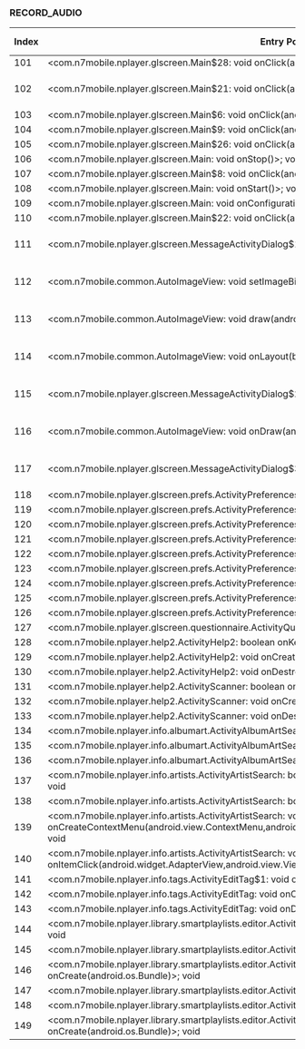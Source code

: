 ### RECORD_AUDIO
| Index | Entry Point & APIs | Screen shot | Resource id | Label |
| ------------- | ------------- | ------------- |-------------|-------------|
| 101 | <com.n7mobile.nplayer.glscreen.Main$28: void onClick(android.view.View)>; void <init> | ![](D:\COSMOS\output\py\Play_win8\Music_Audio\com.n7mobile.nplayer\com.n7mobile.nplayer.glscreen.Main.png) |  | |
| 102 | <com.n7mobile.nplayer.glscreen.Main$21: void onClick(android.view.View)>; void <init> | ![](D:\COSMOS\output\py\Play_win8\Music_Audio\com.n7mobile.nplayer\com.n7mobile.nplayer.glscreen.Main.png) | {'2131099656': <sensitive_component.SensitiveComponent.SensitiveView object at 0x000001AB49FE03C8>} | |
| 103 | <com.n7mobile.nplayer.glscreen.Main$6: void onClick(android.view.View)>; void <init> | ![](D:\COSMOS\output\py\Play_win8\Music_Audio\com.n7mobile.nplayer\com.n7mobile.nplayer.glscreen.Main.png) |  | |
| 104 | <com.n7mobile.nplayer.glscreen.Main$9: void onClick(android.view.View)>; void <init> | ![](D:\COSMOS\output\py\Play_win8\Music_Audio\com.n7mobile.nplayer\com.n7mobile.nplayer.glscreen.Main.png) |  | |
| 105 | <com.n7mobile.nplayer.glscreen.Main$26: void onClick(android.view.View)>; void <init> | ![](D:\COSMOS\output\py\Play_win8\Music_Audio\com.n7mobile.nplayer\com.n7mobile.nplayer.glscreen.Main.png) |  | |
| 106 | <com.n7mobile.nplayer.glscreen.Main: void onStop()>; void <init> | ![](D:\COSMOS\output\py\Play_win8\Music_Audio\com.n7mobile.nplayer\com.n7mobile.nplayer.glscreen.Main.png) |  | |
| 107 | <com.n7mobile.nplayer.glscreen.Main$8: void onClick(android.view.View)>; void <init> | ![](D:\COSMOS\output\py\Play_win8\Music_Audio\com.n7mobile.nplayer\com.n7mobile.nplayer.glscreen.Main.png) |  | |
| 108 | <com.n7mobile.nplayer.glscreen.Main: void onStart()>; void <init> | ![](D:\COSMOS\output\py\Play_win8\Music_Audio\com.n7mobile.nplayer\com.n7mobile.nplayer.glscreen.Main.png) |  | |
| 109 | <com.n7mobile.nplayer.glscreen.Main: void onConfigurationChanged(android.content.res.Configuration)>; void <init> | ![](D:\COSMOS\output\py\Play_win8\Music_Audio\com.n7mobile.nplayer\com.n7mobile.nplayer.glscreen.Main.png) |  | |
| 110 | <com.n7mobile.nplayer.glscreen.Main$22: void onClick(android.view.View)>; void <init> | ![](D:\COSMOS\output\py\Play_win8\Music_Audio\com.n7mobile.nplayer\com.n7mobile.nplayer.glscreen.Main.png) |  | |
| 111 | <com.n7mobile.nplayer.glscreen.MessageActivityDialog$1: void onClick(android.view.View)>; void <init> | ![](D:\COSMOS\output\py\Play_win8\Music_Audio\com.n7mobile.nplayer\com.n7mobile.nplayer.glscreen.MessageActivityDialog.png) | {'2131100112': <sensitive_component.SensitiveComponent.SensitiveView object at 0x000001AB4A41B898>} | |
| 112 | <com.n7mobile.common.AutoImageView: void setImageBitmap(android.graphics.Bitmap)>; void <init> | ![](D:\COSMOS\output\py\Play_win8\Music_Audio\com.n7mobile.nplayer\com.n7mobile.nplayer.glscreen.MessageActivityDialog.png) | {'2131100112': <sensitive_component.SensitiveComponent.SensitiveView object at 0x000001AB49FDEC18>} | |
| 113 | <com.n7mobile.common.AutoImageView: void draw(android.graphics.Canvas)>; void <init> | ![](D:\COSMOS\output\py\Play_win8\Music_Audio\com.n7mobile.nplayer\com.n7mobile.nplayer.glscreen.MessageActivityDialog.png) | {'2131100112': <sensitive_component.SensitiveComponent.SensitiveView object at 0x000001AB49FDE5F8>} | |
| 114 | <com.n7mobile.common.AutoImageView: void onLayout(boolean,int,int,int,int)>; void <init> | ![](D:\COSMOS\output\py\Play_win8\Music_Audio\com.n7mobile.nplayer\com.n7mobile.nplayer.glscreen.MessageActivityDialog.png) | {'2131100112': <sensitive_component.SensitiveComponent.SensitiveView object at 0x000001AB49FDE208>} | |
| 115 | <com.n7mobile.nplayer.glscreen.MessageActivityDialog$2: void onClick(android.view.View)>; void <init> | ![](D:\COSMOS\output\py\Play_win8\Music_Audio\com.n7mobile.nplayer\com.n7mobile.nplayer.glscreen.MessageActivityDialog.png) | {'2131100096': <sensitive_component.SensitiveComponent.SensitiveView object at 0x000001AB49FDE978>} | |
| 116 | <com.n7mobile.common.AutoImageView: void onDraw(android.graphics.Canvas)>; void <init> | ![](D:\COSMOS\output\py\Play_win8\Music_Audio\com.n7mobile.nplayer\com.n7mobile.nplayer.glscreen.MessageActivityDialog.png) | {'2131100112': <sensitive_component.SensitiveComponent.SensitiveView object at 0x000001AB4A08BCF8>} | |
| 117 | <com.n7mobile.nplayer.glscreen.MessageActivityDialog$3: void onClick(android.view.View)>; void <init> | ![](D:\COSMOS\output\py\Play_win8\Music_Audio\com.n7mobile.nplayer\com.n7mobile.nplayer.glscreen.MessageActivityDialog.png) | {'2131100113': <sensitive_component.SensitiveComponent.SensitiveView object at 0x000001AB4A08B3C8>} | |
| 118 | <com.n7mobile.nplayer.glscreen.prefs.ActivityPreferencesAbout: void onCreate(android.os.Bundle)>; void <init> | ![](D:\COSMOS\output\py\Play_win8\Music_Audio\com.n7mobile.nplayer\com.n7mobile.nplayer.glscreen.prefs.ActivityPreferencesAbout.png) |  | |
| 119 | <com.n7mobile.nplayer.glscreen.prefs.ActivityPreferencesAlbumarts: void onCreate(android.os.Bundle)>; void <init> | ![](D:\COSMOS\output\py\Play_win8\Music_Audio\com.n7mobile.nplayer\com.n7mobile.nplayer.glscreen.prefs.ActivityPreferencesAlbumarts.png) |  | |
| 120 | <com.n7mobile.nplayer.glscreen.prefs.ActivityPreferencesHeadset: void onCreate(android.os.Bundle)>; void <init> | ![](D:\COSMOS\output\py\Play_win8\Music_Audio\com.n7mobile.nplayer\com.n7mobile.nplayer.glscreen.prefs.ActivityPreferencesHeadset.png) |  | |
| 121 | <com.n7mobile.nplayer.glscreen.prefs.ActivityPreferencesInterface: void onCreate(android.os.Bundle)>; void <init> | ![](D:\COSMOS\output\py\Play_win8\Music_Audio\com.n7mobile.nplayer\com.n7mobile.nplayer.glscreen.prefs.ActivityPreferencesInterface.png) |  | |
| 122 | <com.n7mobile.nplayer.glscreen.prefs.ActivityPreferencesLibrary: void onCreate(android.os.Bundle)>; void <init> | ![](D:\COSMOS\output\py\Play_win8\Music_Audio\com.n7mobile.nplayer\com.n7mobile.nplayer.glscreen.prefs.ActivityPreferencesLibrary.png) |  | |
| 123 | <com.n7mobile.nplayer.glscreen.prefs.ActivityPreferencesLibrary: void onDestroy()>; void <init> | ![](D:\COSMOS\output\py\Play_win8\Music_Audio\com.n7mobile.nplayer\com.n7mobile.nplayer.glscreen.prefs.ActivityPreferencesLibrary.png) |  | |
| 124 | <com.n7mobile.nplayer.glscreen.prefs.ActivityPreferencesLockScreen: void onCreate(android.os.Bundle)>; void <init> | ![](D:\COSMOS\output\py\Play_win8\Music_Audio\com.n7mobile.nplayer\com.n7mobile.nplayer.glscreen.prefs.ActivityPreferencesLockScreen.png) |  | |
| 125 | <com.n7mobile.nplayer.glscreen.prefs.ActivityPreferencesMain: void onCreate(android.os.Bundle)>; void <init> | ![](D:\COSMOS\output\py\Play_win8\Music_Audio\com.n7mobile.nplayer\com.n7mobile.nplayer.glscreen.prefs.ActivityPreferencesMain.png) |  | |
| 126 | <com.n7mobile.nplayer.glscreen.prefs.ActivityPreferencesPlayback: void onCreate(android.os.Bundle)>; void <init> | ![](D:\COSMOS\output\py\Play_win8\Music_Audio\com.n7mobile.nplayer\com.n7mobile.nplayer.glscreen.prefs.ActivityPreferencesPlayback.png) |  | |
| 127 | <com.n7mobile.nplayer.glscreen.questionnaire.ActivityQuestionnaire: void onCreate(android.os.Bundle)>; void <init> | ![](D:\COSMOS\output\py\Play_win8\Music_Audio\com.n7mobile.nplayer\com.n7mobile.nplayer.glscreen.questionnaire.ActivityQuestionnaire.png) |  | |
| 128 | <com.n7mobile.nplayer.help2.ActivityHelp2: boolean onKeyDown(int,android.view.KeyEvent)>; void <init> | ![](D:\COSMOS\output\py\Play_win8\Music_Audio\com.n7mobile.nplayer\com.n7mobile.nplayer.help2.ActivityHelp2.png) |  | |
| 129 | <com.n7mobile.nplayer.help2.ActivityHelp2: void onCreate(android.os.Bundle)>; void <init> | ![](D:\COSMOS\output\py\Play_win8\Music_Audio\com.n7mobile.nplayer\com.n7mobile.nplayer.help2.ActivityHelp2.png) |  | |
| 130 | <com.n7mobile.nplayer.help2.ActivityHelp2: void onDestroy()>; void <init> | ![](D:\COSMOS\output\py\Play_win8\Music_Audio\com.n7mobile.nplayer\com.n7mobile.nplayer.help2.ActivityHelp2.png) |  | |
| 131 | <com.n7mobile.nplayer.help2.ActivityScanner: boolean onKeyDown(int,android.view.KeyEvent)>; void <init> | ![](D:\COSMOS\output\py\Play_win8\Music_Audio\com.n7mobile.nplayer\com.n7mobile.nplayer.help2.ActivityScanner.png) |  | |
| 132 | <com.n7mobile.nplayer.help2.ActivityScanner: void onCreate(android.os.Bundle)>; void <init> | ![](D:\COSMOS\output\py\Play_win8\Music_Audio\com.n7mobile.nplayer\com.n7mobile.nplayer.help2.ActivityScanner.png) |  | |
| 133 | <com.n7mobile.nplayer.help2.ActivityScanner: void onDestroy()>; void <init> | ![](D:\COSMOS\output\py\Play_win8\Music_Audio\com.n7mobile.nplayer\com.n7mobile.nplayer.help2.ActivityScanner.png) |  | |
| 134 | <com.n7mobile.nplayer.info.albumart.ActivityAlbumArtSearch2$7: void onClick(android.view.View)>; void <init> | ![](D:\COSMOS\output\py\Play_win8\Music_Audio\com.n7mobile.nplayer\com.n7mobile.nplayer.info.albumart.ActivityAlbumArtSearch2.png) |  | |
| 135 | <com.n7mobile.nplayer.info.albumart.ActivityAlbumArtSearch2: void onResume()>; void <init> | ![](D:\COSMOS\output\py\Play_win8\Music_Audio\com.n7mobile.nplayer\com.n7mobile.nplayer.info.albumart.ActivityAlbumArtSearch2.png) |  | |
| 136 | <com.n7mobile.nplayer.info.albumart.ActivityAlbumArtSearch2: void onPause()>; void <init> | ![](D:\COSMOS\output\py\Play_win8\Music_Audio\com.n7mobile.nplayer\com.n7mobile.nplayer.info.albumart.ActivityAlbumArtSearch2.png) |  | |
| 137 | <com.n7mobile.nplayer.info.artists.ActivityArtistSearch: boolean onContextItemSelected(android.view.MenuItem)>; void <init> | ![](D:\COSMOS\output\py\Play_win8\Music_Audio\com.n7mobile.nplayer\com.n7mobile.nplayer.info.artists.ActivityArtistSearch.png) |  | |
| 138 | <com.n7mobile.nplayer.info.artists.ActivityArtistSearch: boolean onCreateOptionsMenu(android.view.Menu)>; void <init> | ![](D:\COSMOS\output\py\Play_win8\Music_Audio\com.n7mobile.nplayer\com.n7mobile.nplayer.info.artists.ActivityArtistSearch.png) |  | |
| 139 | <com.n7mobile.nplayer.info.artists.ActivityArtistSearch: void onCreateContextMenu(android.view.ContextMenu,android.view.View,android.view.ContextMenu$ContextMenuInfo)>; void <init> | ![](D:\COSMOS\output\py\Play_win8\Music_Audio\com.n7mobile.nplayer\com.n7mobile.nplayer.info.artists.ActivityArtistSearch.png) |  | |
| 140 | <com.n7mobile.nplayer.info.artists.ActivityArtistSearch: void onItemClick(android.widget.AdapterView,android.view.View,int,long)>; void <init> | ![](D:\COSMOS\output\py\Play_win8\Music_Audio\com.n7mobile.nplayer\com.n7mobile.nplayer.info.artists.ActivityArtistSearch.png) |  | |
| 141 | <com.n7mobile.nplayer.info.tags.ActivityEditTag$1: void onClick(android.view.View)>; void <init> | ![](D:\COSMOS\output\py\Play_win8\Music_Audio\com.n7mobile.nplayer\com.n7mobile.nplayer.info.tags.ActivityEditTag.png) |  | |
| 142 | <com.n7mobile.nplayer.info.tags.ActivityEditTag: void onCreate(android.os.Bundle)>; void <init> | ![](D:\COSMOS\output\py\Play_win8\Music_Audio\com.n7mobile.nplayer\com.n7mobile.nplayer.info.tags.ActivityEditTag.png) |  | |
| 143 | <com.n7mobile.nplayer.info.tags.ActivityEditTag: void onDestroy()>; void <init> | ![](D:\COSMOS\output\py\Play_win8\Music_Audio\com.n7mobile.nplayer\com.n7mobile.nplayer.info.tags.ActivityEditTag.png) |  | |
| 144 | <com.n7mobile.nplayer.library.smartplaylists.editor.ActivityAddedToLibraryPeriodFilterSetup: void onBackPressed()>; void <init> | ![](D:\COSMOS\output\py\Play_win8\Music_Audio\com.n7mobile.nplayer\com.n7mobile.nplayer.library.smartplaylists.editor.ActivityAddedToLibraryPeriodFilterSetup.png) |  | |
| 145 | <com.n7mobile.nplayer.library.smartplaylists.editor.ActivityAddedToLibraryPeriodFilterSetup: void onResume()>; void <init> | ![](D:\COSMOS\output\py\Play_win8\Music_Audio\com.n7mobile.nplayer\com.n7mobile.nplayer.library.smartplaylists.editor.ActivityAddedToLibraryPeriodFilterSetup.png) |  | |
| 146 | <com.n7mobile.nplayer.library.smartplaylists.editor.ActivityAddedToLibraryPeriodFilterSetup: void onCreate(android.os.Bundle)>; void <init> | ![](D:\COSMOS\output\py\Play_win8\Music_Audio\com.n7mobile.nplayer\com.n7mobile.nplayer.library.smartplaylists.editor.ActivityAddedToLibraryPeriodFilterSetup.png) |  | |
| 147 | <com.n7mobile.nplayer.library.smartplaylists.editor.ActivityListenPeriodFilterSetup: void onResume()>; void <init> | ![](D:\COSMOS\output\py\Play_win8\Music_Audio\com.n7mobile.nplayer\com.n7mobile.nplayer.library.smartplaylists.editor.ActivityListenPeriodFilterSetup.png) |  | |
| 148 | <com.n7mobile.nplayer.library.smartplaylists.editor.ActivityListenPeriodFilterSetup: void onBackPressed()>; void <init> | ![](D:\COSMOS\output\py\Play_win8\Music_Audio\com.n7mobile.nplayer\com.n7mobile.nplayer.library.smartplaylists.editor.ActivityListenPeriodFilterSetup.png) |  | |
| 149 | <com.n7mobile.nplayer.library.smartplaylists.editor.ActivityListenPeriodFilterSetup: void onCreate(android.os.Bundle)>; void <init> | ![](D:\COSMOS\output\py\Play_win8\Music_Audio\com.n7mobile.nplayer\com.n7mobile.nplayer.library.smartplaylists.editor.ActivityListenPeriodFilterSetup.png) |  | |
